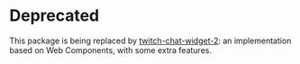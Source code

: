 # Deprecated

This package is being replaced by [twitch-chat-widget-2](https://github.com/aidenwallis/twitch-chat-widget-2): an implementation based on Web Components, with some extra features.
